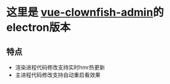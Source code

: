 # 这里是 [vue-clownfish-admin](https://github.com/1esse/vue-clownfish-admin)的electron版本

## 特点
+ 渲染进程代码修改支持实时hmr热更新
+ 主进程代码修改支持自动重启看效果
